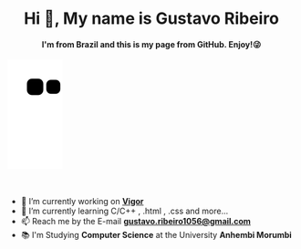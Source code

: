 <h1 align="center">Hi 👋, My name is Gustavo Ribeiro</h1>
<h4 align="center"> I'm from Brazil and this is my page from GitHub. Enjoy!😜 </h4>

![Snake animation](https://github.com/GustavoRibeiroS/GustavoRibeiroS/blob/output/github-contribution-grid-snake.svg)

<br>

- 👔 I’m currently working on [**Vigor**](https://www.vigor.com.br/) 
- 🌱 I’m currently learning C/C++ , .html , .css and more...
- 📫 Reach me by the E-mail [**gustavo.ribeiro1056@gmail.com**](gustavo.ribeiro1056@gmail.com)
- 📚 I'm Studying **Computer Science** at the University **Anhembi Morumbi**

